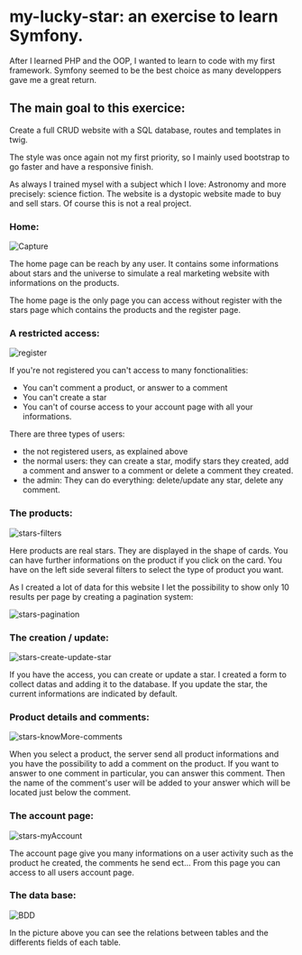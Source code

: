 ﻿# my-lucky-star: an exercise to learn Symfony.

After I learned PHP and the OOP, I wanted to learn to code with my first framework. 
Symfony seemed to be the best choice as many developpers gave me a great return.

## The main goal to this exercice:
Create a full CRUD website with a SQL database, routes and templates in twig.

The style was once again not my first priority, so I mainly used bootstrap to go faster and have a responsive finish.

As always I trained mysel with a subject which I love: Astronomy and more precisely: science fiction.
The website is a dystopic website made to buy and sell stars.
Of course this is not a real project.

### Home:

![Capture](https://github.com/Nicolas-CHRETIEN/my-lucky-star/assets/132827127/006a7a3a-7c59-47f4-818d-64c1f02a08a9)


The home page can be reach by any user. 
It contains some informations about stars and the universe to simulate a real marketing website with informations on the products.

The home page is the only page you can access without register with the stars page which contains the products and the register page.

### A restricted access:

![register](https://github.com/Nicolas-CHRETIEN/my-lucky-star/assets/132827127/a0b34368-4f9a-41c5-8de2-5c4be8041a59)

If you're not registered you can't access to many fonctionalities:
  - You can't comment a product, or answer to a comment
  - You can't create a star
  - You can't of course access to your account page with all your informations.

There are three types of users:
  - the not registered users, as explained above
  - the normal users: they can create a star, modify stars they created, add a comment and answer to a comment or delete a comment they created.
  - the admin: They can do everything: delete/update any star, delete any comment.


### The products:

![stars-filters](https://github.com/Nicolas-CHRETIEN/my-lucky-star/assets/132827127/b9780559-8f55-487f-9008-5b83f3538be4)


Here products are real stars.
They are displayed in the shape of cards. You can have further informations on the product if you click on the card.
You have on the left side several filters to select the type of product you want.

As I created a lot of data for this website I let the possibility to show only 10 results per page by creating a pagination system:

![stars-pagination](https://github.com/Nicolas-CHRETIEN/my-lucky-star/assets/132827127/2db74794-9875-4b77-9a15-223ed1f8bca6)


### The creation / update:


![stars-create-update-star](https://github.com/Nicolas-CHRETIEN/my-lucky-star/assets/132827127/0549970e-cfa7-4d28-ad10-b637acd43622)


If you have the access, you can create or update a star.
I created a form to collect datas and adding it to the database.
If you update the star, the current informations are indicated by default.


### Product details and comments:

![stars-knowMore-comments](https://github.com/Nicolas-CHRETIEN/my-lucky-star/assets/132827127/a18baa99-3be6-47eb-9b43-06c26771a989)


When you select a product, the server send all product informations and you have the possibility to add a comment on the product.
If you want to answer to one comment in particular, you can answer this comment.
Then the name of the comment's user will be added to your answer which will be located just below the comment.


### The account page:

![stars-myAccount](https://github.com/Nicolas-CHRETIEN/my-lucky-star/assets/132827127/1ebf5afa-9620-41e0-8e5b-606b4bfa985f)

The account page give you many informations on a user activity such as the product he created, the comments he send ect...
From this page you can access to all users account page.


### The data base:

![BDD](https://github.com/Nicolas-CHRETIEN/my-lucky-star/assets/132827127/561203f8-c3fa-4595-b16f-54c23041b464)

In the picture above you can see the relations between tables and the differents fields of each table.











